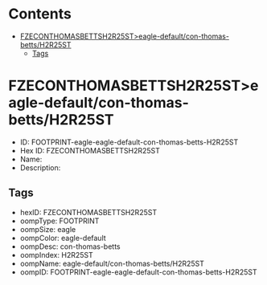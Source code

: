 



Contents
========

* [FZECONTHOMASBETTSH2R25ST>eagle-default/con-thomas-betts/H2R25ST](#fzeconthomasbettsh2r25steagle-defaultcon-thomas-bettsh2r25st)
	* [Tags](#tags)

# FZECONTHOMASBETTSH2R25ST>eagle-default/con-thomas-betts/H2R25ST

- ID: FOOTPRINT-eagle-eagle-default-con-thomas-betts-H2R25ST
- Hex ID: FZECONTHOMASBETTSH2R25ST
- Name: 
- Description: 

## Tags

- hexID: FZECONTHOMASBETTSH2R25ST
- oompType: FOOTPRINT
- oompSize: eagle
- oompColor: eagle-default
- oompDesc: con-thomas-betts
- oompIndex: H2R25ST
- oompName: eagle-default/con-thomas-betts/H2R25ST
- oompID: FOOTPRINT-eagle-eagle-default-con-thomas-betts-H2R25ST
